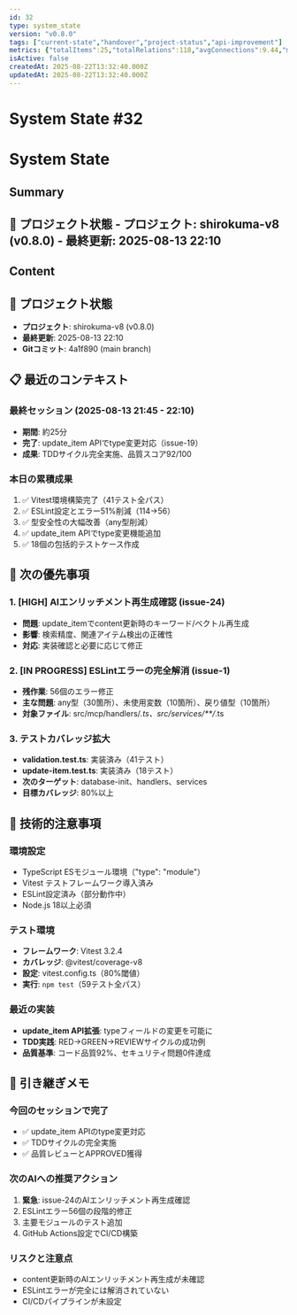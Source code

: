 ```yaml
---
id: 32
type: system_state
version: "v0.8.0"
tags: ["current-state","handover","project-status","api-improvement"]
metrics: {"totalItems":25,"totalRelations":118,"avgConnections":9.44,"maxConnections":22,"isolatedNodes":0,"timestamp":"2025-08-13T13:11:09.267Z"}
isActive: false
createdAt: 2025-08-22T13:32:40.000Z
updatedAt: 2025-08-22T13:32:40.000Z
---
```


# System State #32

# System State

## Summary

## 📍 プロジェクト状態 - **プロジェクト**: shirokuma-v8 (v0.8.0) - **最終更新**: 2025-08-13 22:10

## Content

## 📍 プロジェクト状態
- **プロジェクト**: shirokuma-v8 (v0.8.0)
- **最終更新**: 2025-08-13 22:10
- **Gitコミット**: 4a1f890 (main branch)

## 📋 最近のコンテキスト

### 最終セッション (2025-08-13 21:45 - 22:10)
- **期間**: 約25分
- **完了**: update_item APIでtype変更対応（issue-19）
- **成果**: TDDサイクル完全実施、品質スコア92/100

### 本日の累積成果
1. ✅ Vitest環境構築完了（41テスト全パス）
2. ✅ ESLint設定とエラー51%削減（114→56）
3. ✅ 型安全性の大幅改善（any型削減）
4. ✅ update_item APIでtype変更機能追加
5. ✅ 18個の包括的テストケース作成

## 🎯 次の優先事項

### 1. [HIGH] AIエンリッチメント再生成確認 (issue-24)
- **問題**: update_itemでcontent更新時のキーワード/ベクトル再生成
- **影響**: 検索精度、関連アイテム検出の正確性
- **対応**: 実装確認と必要に応じて修正

### 2. [IN PROGRESS] ESLintエラーの完全解消 (issue-1)
- **残作業**: 56個のエラー修正
- **主な問題**: any型（30箇所）、未使用変数（10箇所）、戻り値型（10箇所）
- **対象ファイル**: src/mcp/handlers/*.ts、src/services/**/*.ts

### 3. テストカバレッジ拡大
- **validation.test.ts**: 実装済み（41テスト）
- **update-item.test.ts**: 実装済み（18テスト）
- **次のターゲット**: database-init、handlers、services
- **目標カバレッジ**: 80%以上

## 🔧 技術的注意事項

### 環境設定
- TypeScript ESモジュール環境（"type": "module"）
- Vitest テストフレームワーク導入済み
- ESLint設定済み（部分動作中）
- Node.js 18以上必須

### テスト環境
- **フレームワーク**: Vitest 3.2.4
- **カバレッジ**: @vitest/coverage-v8
- **設定**: vitest.config.ts（80%閾値）
- **実行**: `npm test`（59テスト全パス）

### 最近の実装
- **update_item API拡張**: typeフィールドの変更を可能に
- **TDD実践**: RED→GREEN→REVIEWサイクルの成功例
- **品質基準**: コード品質92%、セキュリティ問題0件達成

## 📝 引き継ぎメモ

### 今回のセッションで完了
- ✅ update_item APIのtype変更対応
- ✅ TDDサイクルの完全実施
- ✅ 品質レビューとAPPROVED獲得

### 次のAIへの推奨アクション
1. **緊急**: issue-24のAIエンリッチメント再生成確認
2. ESLintエラー56個の段階的修正
3. 主要モジュールのテスト追加
4. GitHub Actions設定でCI/CD構築

### リスクと注意点
- content更新時のAIエンリッチメント再生成が未確認
- ESLintエラーが完全には解消されていない
- CI/CDパイプラインが未設定
